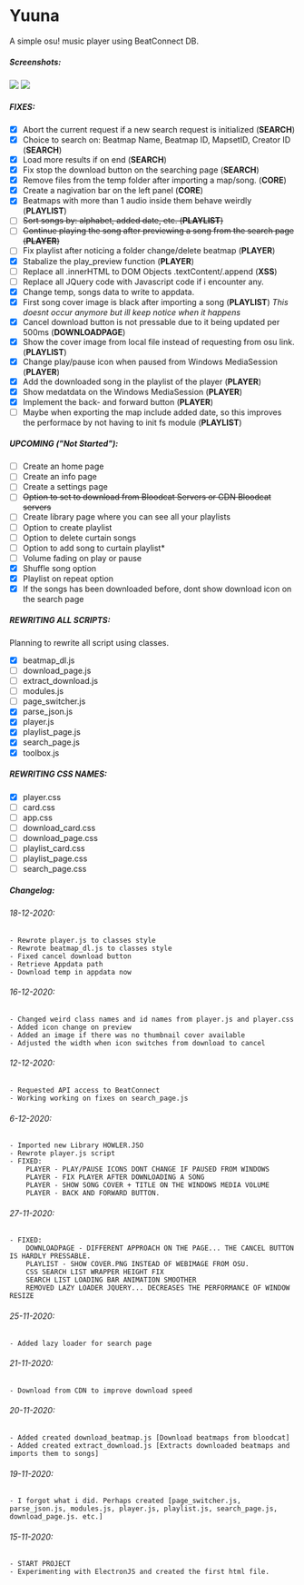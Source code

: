 <h1>Yuuna</h1>
A simple osu! music player using BeatConnect DB.

<h5>Screenshots:</h5>

![ ](https://kuina-natsukawa.s-ul.eu/PAtw0XK0)
![ ](https://kuina-natsukawa.s-ul.eu/nE4pXjVS)


<h5>FIXES:</h5>

- [x] Abort the current request if a new search request is initialized (**SEARCH**)
- [x] Choice to search on: Beatmap Name, Beatmap ID, MapsetID, Creator ID (**SEARCH**)
- [x] Load more results if on end (**SEARCH**)
- [x] Fix stop the download button on the searching page (**SEARCH**)
- [x] Remove files from the temp folder after importing a map/song.  (**CORE**)
- [x] Create a nagivation bar on the left panel  (**CORE**)
- [x] Beatmaps with more than 1 audio inside them behave weirdly (**PLAYLIST**)
- [ ] ~~Sort songs by: alphabet, added date, etc. (**PLAYLIST**)~~
- [ ] ~~Continue playing the song after previewing a song from the search page (**PLAYER**)~~
- [ ] Fix playlist after noticing a folder change/delete beatmap (**PLAYER**)
- [x] Stabalize the play_preview function (**PLAYER**)
- [ ] Replace all .innerHTML to DOM Objects .textContent/.append (**XSS**)
- [ ] Replace all JQuery code with Javascript code if i encounter any.
- [x] Change temp, songs data to write to appdata.
- [x] First song cover image is black after importing a song (**PLAYLIST**) *This doesnt occur anymore but ill keep notice when it happens*
- [x] Cancel download button is not pressable due to it being updated per 500ms (**DOWNLOADPAGE**)
- [x] Show the cover image from local file instead of requesting from osu link. (**PLAYLIST**)
- [x] Change play/pause icon when paused from Windows MediaSession (**PLAYER**)
- [x] Add the downloaded song in the playlist of the player (**PLAYER**)
- [x] Show medatdata on the Windows MediaSession (**PLAYER**)
- [x] Implement the back- and forward button (**PLAYER**)
- [ ] Maybe when exporting the map include added date, so this improves the performace by not having to init fs module (**PLAYLIST**)

<h5>UPCOMING ("Not Started"):</h5>

- [ ] Create an home page
- [ ] Create an info page
- [ ] Create a settings page
- [ ] ~~Option to set to download from Bloodcat Servers or CDN Bloodcat servers~~
- [ ] Create library page where you can see all your playlists
- [ ] Option to create playlist
- [ ] Option to delete curtain songs
- [ ] Option to add song to curtain playlist*
- [ ] Volume fading on play or pause
- [x] Shuffle song option
- [x] Playlist on repeat option
- [x] If the songs has been downloaded before, dont show download icon on the search page

<h5>REWRITING ALL SCRIPTS:</h5>
Planning to rewrite all script using classes.

- [x] beatmap_dl.js
- [ ] download_page.js
- [ ] extract_download.js
- [ ] modules.js
- [ ] page_switcher.js
- [x] parse_json.js
- [x] player.js
- [x] playlist_page.js
- [x] search_page.js
- [x] toolbox.js

<h5>REWRITING CSS NAMES:</h5>

- [x] player.css
- [ ] card.css
- [ ] app.css
- [ ] download_card.css
- [ ] download_page.css
- [ ] playlist_card.css
- [ ] playlist_page.css
- [ ] search_page.css

<h5>Changelog:</h5>
<h6>18-12-2020:</h6>

    - Rewrote player.js to classes style
    - Rewrote beatmap_dl.js to classes style
    - Fixed cancel download button
    - Retrieve Appdata path
    - Download temp in appdata now
<h6>16-12-2020:</h6>

    - Changed weird class names and id names from player.js and player.css
    - Added icon change on preview
    - Added an image if there was no thumbnail cover available
    - Adjusted the width when icon switches from download to cancel

<h6>12-12-2020:</h6>

    - Requested API access to BeatConnect
    - Working working on fixes on search_page.js

<h6>6-12-2020:</h6>

    - Imported new Library HOWLER.JSO
    - Rewrote player.js script 
    - FIXED:
        PLAYER - PLAY/PAUSE ICONS DONT CHANGE IF PAUSED FROM WINDOWS
        PLAYER - FIX PLAYER AFTER DOWNLOADING A SONG
        PLAYER - SHOW SONG COVER + TITLE ON THE WINDOWS MEDIA VOLUME
        PLAYER - BACK AND FORWARD BUTTON.

<h6>27-11-2020:</h6>

    - FIXED:
        DOWNLOADPAGE - DIFFERENT APPROACH ON THE PAGE... THE CANCEL BUTTON IS HARDLY PRESSABLE.
        PLAYLIST - SHOW COVER.PNG INSTEAD OF WEBIMAGE FROM OSU.
        CSS SEARCH LIST WRAPPER HEIGHT FIX
        SEARCH LIST LOADING BAR ANIMATION SMOOTHER
        REMOVED LAZY LOADER JQUERY... DECREASES THE PERFORMANCE OF WINDOW RESIZE

<h6>25-11-2020:</h6>

    - Added lazy loader for search page

<h6>21-11-2020:</h6> 

    - Download from CDN to improve download speed

<h6>20-11-2020:</h6> 

    - Added created download_beatmap.js [Download beatmaps from bloodcat]
    - Added created extract_download.js [Extracts downloaded beatmaps and imports them to songs]

<h6>19-11-2020:</h6> 

    - I forgot what i did. Perhaps created [page_switcher.js, parse_json.js, modules.js, player.js, playlist.js, search_page.js, download_page.js. etc.]

<h6>15-11-2020:</h6>

    - START PROJECT
    - Experimenting with ElectronJS and created the first html file.
